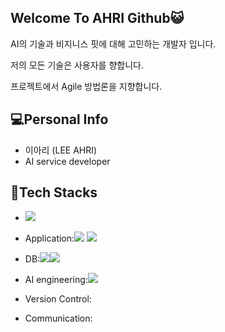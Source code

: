## Welcome To AHRI Github😺

AI의 기술과 비지니스 핏에 대해 고민하는 개발자 입니다.

저의 모든 기술은 사용자를 향합니다.

프로젝트에서 Agile 방법론을 지향합니다. 

## 💻Personal Info
- 이아리 (LEE AHRI)
- AI service developer

## 💊Tech Stacks
- <img src="https://img.shields.io/badge/Python-white?style=plastic&logo=Python&logoColor=3776AB"/>
- Application:<img src="https://img.shields.io/badge/Django-red?style=plastic&logo=Django&logoColor=092E20"/> <img src="https://img.shields.io/badge/Flask-blue?style=plastic&logo=Flask&logoColor=000000"/>

- DB:<img src="https://img.shields.io/badge/MySQL-cornflowerblue?style=plastic&logo=MySQL&logoColor=092E20"/><img src="https://img.shields.io/badge/MongoDB-orange?style=plastic&logo=MongoDB&logoColor=47A248"/>
- AI engineering:<img src="https://img.shields.io/badge/TensorFlow-silver?style=plastic&logo=TensorFlow&logoColor=FF6F00"/>
- Version Control: 
- Communication:
